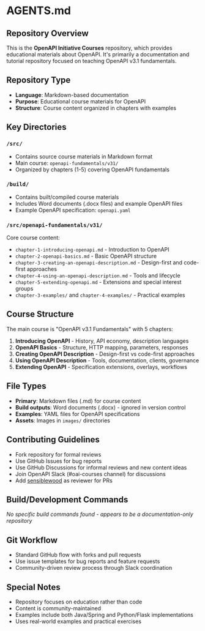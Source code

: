 # AGENTS.md

## Repository Overview
This is the **OpenAPI Initiative Courses** repository, which provides educational materials about OpenAPI. It's primarily a documentation and tutorial repository focused on teaching OpenAPI v3.1 fundamentals.

## Repository Type
- **Language**: Markdown-based documentation
- **Purpose**: Educational course materials for OpenAPI
- **Structure**: Course content organized in chapters with examples

## Key Directories

### `/src/`
- Contains source course materials in Markdown format
- Main course: `openapi-fundamentals/v31/`
- Organized by chapters (1-5) covering OpenAPI fundamentals

### `/build/`
- Contains built/compiled course materials
- Includes Word documents (.docx files) and example OpenAPI files
- Example OpenAPI specification: `openapi.yaml`

### `/src/openapi-fundamentals/v31/`
Core course content:
- `chapter-1-introducing-openapi.md` - Introduction to OpenAPI
- `chapter-2-openapi-basics.md` - Basic OpenAPI structure
- `chapter-3-creating-an-openapi-description.md` - Design-first and code-first approaches
- `chapter-4-using-an-openapi-description.md` - Tools and lifecycle
- `chapter-5-extending-openapi.md` - Extensions and special interest groups
- `chapter-3-examples/` and `chapter-4-examples/` - Practical examples

## Course Structure
The main course is "OpenAPI v3.1 Fundamentals" with 5 chapters:
1. **Introducing OpenAPI** - History, API economy, description languages
2. **OpenAPI Basics** - Structure, HTTP mapping, parameters, responses
3. **Creating OpenAPI Description** - Design-first vs code-first approaches
4. **Using OpenAPI Description** - Tools, documentation, clients, governance
5. **Extending OpenAPI** - Specification extensions, overlays, workflows

## File Types
- **Primary**: Markdown files (.md) for course content
- **Build outputs**: Word documents (.docx) - ignored in version control
- **Examples**: YAML files for OpenAPI specifications
- **Assets**: Images in `images/` directories

## Contributing Guidelines
- Fork repository for formal reviews
- Use GitHub Issues for bug reports
- Use GitHub Discussions for informal reviews and new content ideas
- Join OpenAPI Slack (#oai-courses channel) for discussions
- Add [sensiblewood](https://github.com/SensibleWood) as reviewer for PRs

## Build/Development Commands
*No specific build commands found - appears to be a documentation-only repository*

## Git Workflow
- Standard GitHub flow with forks and pull requests
- Use issue templates for bug reports and feature requests
- Community-driven review process through Slack coordination

## Special Notes
- Repository focuses on education rather than code
- Content is community-maintained
- Examples include both Java/Spring and Python/Flask implementations
- Uses real-world examples and practical exercises
